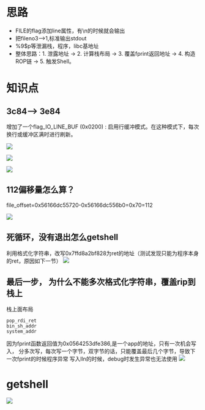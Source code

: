 # 思路
- FILE的flag添加line属性，有\n的时候就会输出
- 把fileno3-->1,标准输出stdout
- %9$p等泄漏栈，程序，libc基地址
- 整体思路：1. 泄露地址 → 2. 计算栈布局 → 3. 覆盖fprint返回地址 → 4. 构造ROP链 → 5. 触发Shell。


# 知识点
## 3c84--> 3e84
增加了一个flag_IO_LINE_BUF (0x0200) : 启用行缓冲模式。在这种模式下，每次换行或缓冲区满时进行刷新。


![](https://r2.20161023.xyz/pic/20250513211532826.png)

![](https://r2.20161023.xyz/pic/20250513211630246.png)

![](https://r2.20161023.xyz/pic/20250513211706383.png)

## 112偏移量怎么算？
file_offset=0x56166dc55720-0x56166dc556b0=0x70=112

![](https://r2.20161023.xyz/pic/20250513211824430.png)


## 死循环，没有退出怎么getshell
利用格式化字符串，改写0x7ffd8a2bf828为ret的地址（测试发现只能为程序本身的ret，原因如下一节）
![](https://r2.20161023.xyz/pic/20250514165029342.png)

## 最后一步， 为什么不能多次格式化字符串，覆盖rip到栈上
栈上面布局
```
pop_rdi_ret
bin_sh_addr
system_addr
```
因为fprint函数返回值为0x0564253dfe386,是一个app的地址，只有一次机会写入，
分多次写，每次写一个字节，双字节的话，只能覆盖最后几个字节，导致下一次fprint的时候程序异常
写入lln的时候，debug时发生异常也无法使用
![](https://r2.20161023.xyz/pic/20250514164759510.png)


# getshell
![](https://r2.20161023.xyz/pic/20250514165446180.png)